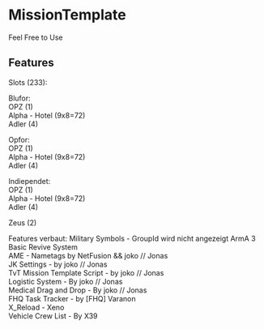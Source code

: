 # MissionTemplate
Feel Free to Use
## Features
Slots (233):

Blufor:  
OPZ (1)  
Alpha - Hotel (9x8=72)  
Adler (4)

Opfor:  
OPZ (1)  
Alpha - Hotel (9x8=72)  
Adler (4)  

Indiependet:  
OPZ (1)  
Alpha - Hotel (9x8=72)  
Adler (4) 

Zeus (2)  


Features verbaut: 
Military Symbols - GroupId wird nicht angezeigt 
ArmA 3 Basic Revive System  
AME - Nametags by NetFusion && joko // Jonas  
JK Settings - by joko // Jonas  
TvT Mission Template Script - by joko // Jonas  
Logistic System - By joko // Jonas  
Medical Drag and Drop - By joko // Jonas  
FHQ Task Tracker - by [FHQ] Varanon   
X_Reload - Xeno   
Vehicle Crew List - By X39    

